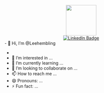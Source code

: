 <div id="header" align="center">
  <img src="https://media.giphy.com/media/v1.Y2lkPTc5MGI3NjExcWN6M201azVvMXlzY2hiZzc5ZjBxejA2dTN0NDIzNmY2dDF1OG1tciZlcD12MV9pbnRlcm5hbF9naWZfYnlfaWQmY3Q9cw/jjcvCCXrM3iCY/giphy.gif" width="100"/>
  <div id="badges">
  <a href="www.linkedin.com/in/leehembling">
    <img src="https://img.shields.io/badge/LinkedIn-blue?style=for-the-badge&logo=linkedin&logoColor=white" alt="LinkedIn Badge"/>
  </a>
</div>
</div>
- 👋 Hi, I’m @Leehembling

- 
- 👀 I’m interested in ... 
- 🌱 I’m currently learning ...
- 💞️ I’m looking to collaborate on ...
- 📫 How to reach me ...
- 😄 Pronouns: ...
- ⚡ Fun fact: ...

<!---
Leehembling/Leehembling is a ✨ special ✨ repository because its `README.md` (this file) appears on your GitHub profile.
You can click the Preview link to take a look at your changes.
--->
